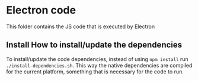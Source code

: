 # Electron code

This folder contains the JS code that is executed by Electron

## Install How to install/update the dependencies

To install/update the code dependencies, instead of using `npm install` run `./install-dependencies.sh`. This way the
native dependencies are compiled for the current platform, something that is necessary for the code to run.
